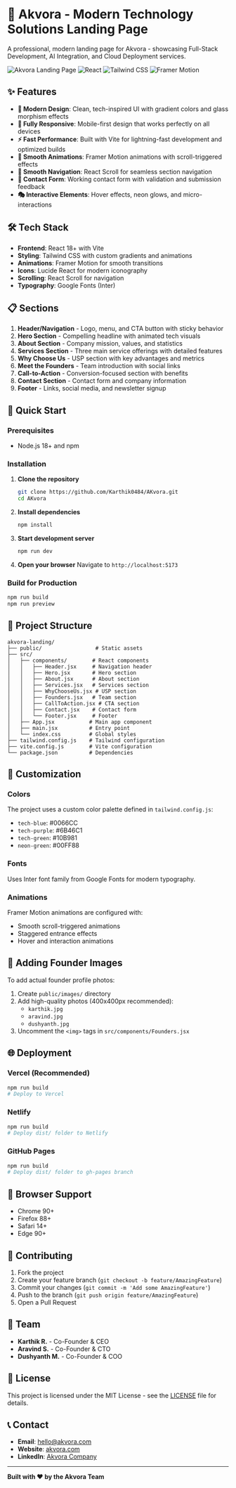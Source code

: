 # 🚀 Akvora - Modern Technology Solutions Landing Page

A professional, modern landing page for Akvora - showcasing Full-Stack Development, AI Integration, and Cloud Deployment services.

![Akvora Landing Page](https://img.shields.io/badge/Status-Live-success)
![React](https://img.shields.io/badge/React-18+-blue)
![Tailwind CSS](https://img.shields.io/badge/Tailwind%20CSS-3.4-blueviolet)
![Framer Motion](https://img.shields.io/badge/Framer%20Motion-Latest-green)

## ✨ Features

- **🎨 Modern Design**: Clean, tech-inspired UI with gradient colors and glass morphism effects
- **📱 Fully Responsive**: Mobile-first design that works perfectly on all devices
- **⚡ Fast Performance**: Built with Vite for lightning-fast development and optimized builds
- **🎯 Smooth Animations**: Framer Motion animations with scroll-triggered effects
- **🧭 Smooth Navigation**: React Scroll for seamless section navigation
- **📧 Contact Form**: Working contact form with validation and submission feedback
- **🎭 Interactive Elements**: Hover effects, neon glows, and micro-interactions

## 🛠️ Tech Stack

- **Frontend**: React 18+ with Vite
- **Styling**: Tailwind CSS with custom gradients and animations
- **Animations**: Framer Motion for smooth transitions
- **Icons**: Lucide React for modern iconography
- **Scrolling**: React Scroll for navigation
- **Typography**: Google Fonts (Inter)

## 📋 Sections

1. **Header/Navigation** - Logo, menu, and CTA button with sticky behavior
2. **Hero Section** - Compelling headline with animated tech visuals
3. **About Section** - Company mission, values, and statistics
4. **Services Section** - Three main service offerings with detailed features
5. **Why Choose Us** - USP section with key advantages and metrics
6. **Meet the Founders** - Team introduction with social links
7. **Call-to-Action** - Conversion-focused section with benefits
8. **Contact Section** - Contact form and company information
9. **Footer** - Links, social media, and newsletter signup

## 🚀 Quick Start

### Prerequisites
- Node.js 18+ and npm

### Installation

1. **Clone the repository**
   ```bash
   git clone https://github.com/Karthik0484/AKvora.git
   cd AKvora
   ```

2. **Install dependencies**
   ```bash
   npm install
   ```

3. **Start development server**
   ```bash
   npm run dev
   ```

4. **Open your browser**
   Navigate to `http://localhost:5173`

### Build for Production

```bash
npm run build
npm run preview
```

## 📁 Project Structure

```
akvora-landing/
├── public/                 # Static assets
├── src/
│   ├── components/        # React components
│   │   ├── Header.jsx     # Navigation header
│   │   ├── Hero.jsx       # Hero section
│   │   ├── About.jsx      # About section
│   │   ├── Services.jsx   # Services section
│   │   ├── WhyChooseUs.jsx # USP section
│   │   ├── Founders.jsx   # Team section
│   │   ├── CallToAction.jsx # CTA section
│   │   ├── Contact.jsx    # Contact form
│   │   └── Footer.jsx     # Footer
│   ├── App.jsx           # Main app component
│   ├── main.jsx          # Entry point
│   └── index.css         # Global styles
├── tailwind.config.js    # Tailwind configuration
├── vite.config.js        # Vite configuration
└── package.json          # Dependencies
```

## 🎨 Customization

### Colors
The project uses a custom color palette defined in `tailwind.config.js`:
- `tech-blue`: #0066CC
- `tech-purple`: #6B46C1  
- `tech-green`: #10B981
- `neon-green`: #00FF88

### Fonts
Uses Inter font family from Google Fonts for modern typography.

### Animations
Framer Motion animations are configured with:
- Smooth scroll-triggered animations
- Staggered entrance effects
- Hover and interaction animations

## 📧 Adding Founder Images

To add actual founder profile photos:

1. Create `public/images/` directory
2. Add high-quality photos (400x400px recommended):
   - `karthik.jpg`
   - `aravind.jpg` 
   - `dushyanth.jpg`
3. Uncomment the `<img>` tags in `src/components/Founders.jsx`

## 🌐 Deployment

### Vercel (Recommended)
```bash
npm run build
# Deploy to Vercel
```

### Netlify
```bash
npm run build
# Deploy dist/ folder to Netlify
```

### GitHub Pages
```bash
npm run build
# Deploy dist/ folder to gh-pages branch
```

## 📱 Browser Support

- Chrome 90+
- Firefox 88+
- Safari 14+
- Edge 90+

## 🤝 Contributing

1. Fork the project
2. Create your feature branch (`git checkout -b feature/AmazingFeature`)
3. Commit your changes (`git commit -m 'Add some AmazingFeature'`)
4. Push to the branch (`git push origin feature/AmazingFeature`)
5. Open a Pull Request

## 👥 Team

- **Karthik R.** - Co-Founder & CEO
- **Aravind S.** - Co-Founder & CTO  
- **Dushyanth M.** - Co-Founder & COO

## 📄 License

This project is licensed under the MIT License - see the [LICENSE](LICENSE) file for details.

## 📞 Contact

- **Email**: hello@akvora.com
- **Website**: [akvora.com](https://akvora.com)
- **LinkedIn**: [Akvora Company](https://linkedin.com/company/akvora)

---

**Built with ❤️ by the Akvora Team**
